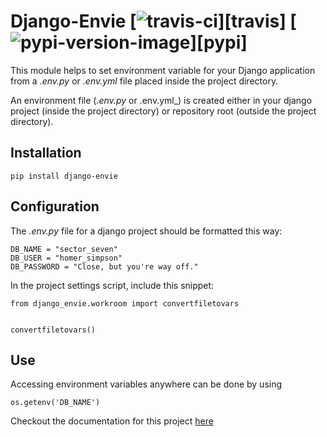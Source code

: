 Django-Envie [![travis-ci]][travis]
[![pypi-version-image]][pypi]
============

This module helps to set environment variable for your Django application from a _.env.py_ or _.env.yml_ file placed inside the project directory.

An environment file (_.env.py_ or .env.yml_) is created either in your django project (inside the project directory) or repository root (outside the project directory).


Installation
------------
```
pip install django-envie
```


Configuration
-------------
The _.env.py_ file for a django project should be formatted this way:
```
DB_NAME = "sector_seven"
DB_USER = "homer_simpson"
DB_PASSWORD = "Close, but you're way off."
```

In the project settings script, include this snippet:
```
from django_envie.workroom import convertfiletovars


convertfiletovars()
```

Use
----
Accessing environment variables anywhere can be done by using
```
os.getenv('DB_NAME')
```

Checkout the documentation for this project [here](http://django-envie.readthedocs.org/en/latest/)

[travis-ci]: https://travis-ci.org/RainbowSeven/django-envie.svg?branch=master
[pypi-version-image]: https://img.shields.io/pypi/v/django_envie.svg